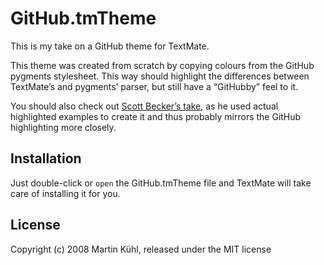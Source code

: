 GitHub.tmTheme
==============

This is my take on a GitHub theme for TextMate.

This theme was created from scratch by copying colours from the GitHub pygments stylesheet. This way should highlight the differences between TextMate’s and pygments’ parser, but still have a “GitHubby” feel to it.

You should also check out [Scott Becker’s take](http://github.com/sbecker/github_textmate_theme/tree/master), as he used actual highlighted examples to create it and thus probably mirrors the GitHub highlighting more closely.


Installation
------------

Just double-click or `open` the GitHub.tmTheme file and TextMate will take care of installing it for you.


License
-------

Copyright (c) 2008 Martin Kühl, released under the MIT license